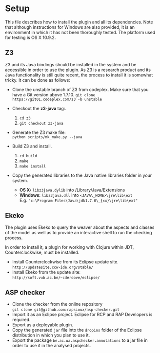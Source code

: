 # Setup

This file describes how to install the plugin and all its dependencies.
Note that although instructions for Windows are also provided, it is an environment in which it has not been thoroughly tested.
The platform used for testing is OS X 10.9.2.

## Z3

Z3 and its Java bindings should be installed in the system and be accessible in order to use the plugin.
As Z3 is a research product and its Java functionality is still quite recent, the process to install it is somewhat tricky.
It can be done as follows:

+ Clone the unstable branch of Z3 from codeplex.
        Make sure that you have a Git version above 1.7.10.
        `git clone https://git01.codeplex.com/z3 -b unstable`
+ Checkout the **z3-java** tag:.
    1. `cd z3`
    2. `git checkout z3-java`
+ Generate the Z3 make file:  
        `python scripts/mk_make.py --java`
+ Build Z3 and install.
    1. `cd build`
    2. `make`
    3. `make install`

+ Copy the generated libraries to the Java native libraries folder in your system.
    - **OS X:** `libz3java.dylib` into /Library/Java/Extensions
    - **Windows:** `libz3java.dll` into `<JAVA\_HOME>\jre\lib\ext`  
                                E.g. `"c:\Program Files\Java\jdk1.7.0\_{xx}\jre\lib\ext"
`

## Ekeko

The plugin uses Ekeko to query the weaver about the aspects and classes of the model as well as to provide an interactive shell to run the checking process.

In order to install it, a plugin for working with Clojure within JDT, Counterclockwise, must be installed.

+ Install Counterclockwise from its Eclipse update site.  
   `http://updatesite.ccw-ide.org/stable/`
+ Install Ekeko from the update site:  
`http://soft.vub.ac.be/~cderoove/eclipse/`

## ASP checker

+ Clone the checker from the online repository  
  `git clone git@github.com:rapsioux/asp-checker.git`
+ Import it as an Eclipse project. Eclipse for RCP and RAP Developers is required.
+ Export as a deployable plugin.
+ Copy the generated `jar` file into the `dropins` folder of the Eclipse distribution in which you plan to use it.
+ Export the package `be.ac.ua.aspchecker.annotations` to a jar file in order to use it in the analysed projects.

